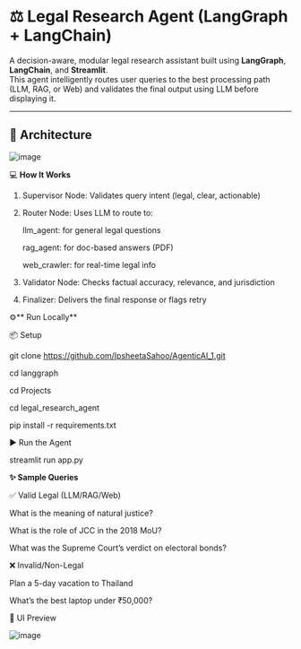# ⚖️ Legal Research Agent (LangGraph + LangChain)

A decision-aware, modular legal research assistant built using **LangGraph**, **LangChain**, and **Streamlit**.  
This agent intelligently routes user queries to the best processing path (LLM, RAG, or Web) and validates the final output using LLM before displaying it.

---

## 🧠 Architecture

![image](https://github.com/user-attachments/assets/c51d066f-9ae1-4d94-a21f-27ebf2ae7d7b)

💻 **How It Works**

1. Supervisor Node: Validates query intent (legal, clear, actionable)

2. Router Node: Uses LLM to route to:

      llm_agent: for general legal questions

      rag_agent: for doc-based answers (PDF)

      web_crawler: for real-time legal info

3. Validator Node: Checks factual accuracy, relevance, and jurisdiction

4. Finalizer: Delivers the final response or flags retry

⚙️** Run Locally**

📦 Setup

git clone https://github.com/IpsheetaSahoo/AgenticAI_1.git

cd langgraph

cd Projects

cd legal_research_agent

pip install -r requirements.txt

▶️ Run the Agent

streamlit run app.py

**✨ Sample Queries**

✅ Valid Legal (LLM/RAG/Web)

What is the meaning of natural justice?

What is the role of JCC in the 2018 MoU?

What was the Supreme Court’s verdict on electoral bonds?

❌ Invalid/Non-Legal

Plan a 5-day vacation to Thailand

What’s the best laptop under ₹50,000?

📸 UI Preview



![image](https://github.com/user-attachments/assets/5ff6682a-4c06-4386-913e-61ac25d716bf)



